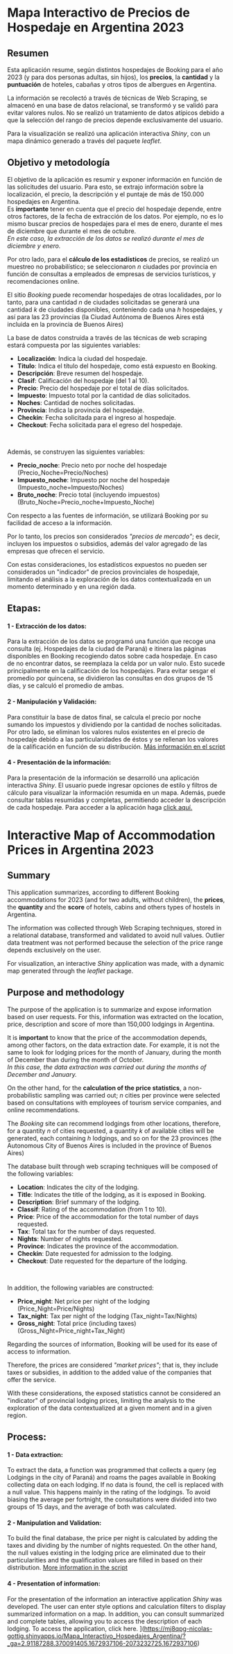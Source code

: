 # Mapa Interactivo de Precios de Hospedaje en Argentina 2023

## Resumen
Esta aplicación resume, según distintos hospedajes de Booking para el año 2023 (y para dos personas adultas, sin hijos), los **precios**, la **cantidad** y la **puntuación** de hoteles, cabañas y otros tipos de albergues en Argentina.

La información se recolectó a través de técnicas de Web Scraping, se almacenó en una base de datos relacional, se transformó y se validó para evitar valores nulos. No se realizó un tratamiento de datos atípicos debido a que la selección del rango de precios depende exclusivamente del usuario. 

Para la visualización se realizó una aplicación interactiva *Shiny*, con un mapa dinámico generado a través del paquete *leaflet*.
<br>

## Objetivo y metodología
El objetivo de la aplicación es resumir y exponer información en función de las solicitudes del usuario.
Para esto, se extrajo información sobre la localización, el precio, la descripción y el puntaje de más de 150.000 hospedajes en Argentina.<br>
Es **importante** tener en cuenta que el precio del hospedaje depende, entre otros factores, de la fecha de extracción de los datos. Por ejemplo, no es lo mismo buscar precios de hospedajes para el mes de enero, durante el mes de diciembre que durante el mes de octubre.  <br>
*En este caso, la extracción de los datos se realizó durante el mes de diciembre y enero.*<br>

Por otro lado, para el **cálculo de los estadísticos** de precios, se realizó un muestreo no probabilístico; se seleccionaron $n$ ciudades por provincia en función de consultas a empleados de empresas de servicios turísticos, y recomendaciones online.

El sitio *Booking* puede recomendar hospedajes de otras localidades, por lo tanto, para una cantidad $n$ de ciudades solicitadas se generará una cantidad $k$ de ciudades disponibles, conteniendo cada una $h$ hospedajes, y así para las 23 provincias (la Ciudad Autónoma de Buenos Aires está incluida en la provincia de Buenos Aires) <br>

La base de datos construida a través de las técnicas de web scraping estará compuesta por las siguientes variables:  <br>
+ **Localización**: Indica la ciudad del hospedaje.<br>
+ **Titulo**: Indica el título del hospedaje, como está expuesto en Booking.<br>
+ **Descripción**: Breve resumen del hospedaje.<br>
+ **Clasif**: Calificación del hospedaje (del 1 al 10).<br>
+ **Precio**: Precio del hospedaje por el total de días solicitados.<br>
+ **Impuesto**: Impuesto total por la cantidad de días solicitados.<br>   
+ **Noches**: Cantidad de noches solicitadas. <br>
+ **Provincia**: Indica la provincia del hospedaje.<br>
+ **Checkin**: Fecha solicitada para el ingreso al hospedaje.<br>
+ **Checkout**: Fecha solicitada para el egreso del hospedaje.<br>
<br>

Además, se construyen las siguientes variables:  <br>
+ **Precio_noche**: Precio neto por noche del hospedaje (Precio_Noche=Precio/Noches)  <br>
+ **Impuesto_noche**: Impuesto por noche del hospedaje (Impuesto_noche=Impuesto/Noches)<br>  
+ **Bruto_noche**: Precio total (incluyendo impuestos) (Bruto_Noche=Precio_noche+Impuesto_Noche)<br>

Con respecto a las fuentes de información, se utilizará Booking por su facilidad de acceso a la información.<br>

Por lo tanto, los precios son considerados *"precios de mercado"*; es decir, incluyen los impuestos o subsidios, además del valor agregado de las empresas que ofrecen el servicio.<br>

Con estas consideraciones, los estadísticos expuestos no pueden ser considerados un "indicador" de precios provinciales de hospedaje, limitando el análisis a la exploración de los datos contextualizada en un momento determinado y en una región dada.<br>

## Etapas:

#### 1 - Extracción de los datos:
Para la extracción de los datos se programó una función que recoge una consulta (ej. Hospedajes de la ciudad de Paraná) e itinera las páginas disponibles en Booking recogiendo datos sobre cada hospedaje.
En caso de no encontrar datos, se reemplaza la celda por un valor nulo. Esto sucede principalmente en la calificación de los hospedajes.
Para evitar sesgar el promedio por quincena, se dividieron las consultas en dos grupos de 15 días, y se calculó el promedio de ambas.<br>

#### 2 - Manipulación y Validación:
Para constituir la base de datos final, se calcula el precio por noche sumando los impuestos y dividiendo por la cantidad de noches solicitadas. 
Por otro lado, se eliminan los valores nulos existentes en el precio de hospedaje debido a las particularidades de éstos y se rellenan los valores de la calificación en función de su distribución. [Más información en el script](https://github.com/NicoGottig/myvdd2022_tf_gottig/blob/main/Scripts/02_tfi_manipulacion-validacion.R)<br>

#### 4 - Presentación de la información:
Para la presentación de la información se desarrolló una aplicación interactiva *Shiny*. El usuario puede ingresar opciones de estilo y filtros de cálculo para visualizar la información resumida en un mapa. Además, puede consultar tablas resumidas y completas, permitiendo acceder la descripción de cada hospedaje. Para acceder a la aplicación haga [click aquí. ](https://mj8qpg-nicolas-gottig.shinyapps.io/Mapa_Interactivo_Hospedajes_Argentina/?_ga=2.91187288.370091405.1672937106-2073232725.1672937106)<br>

# Interactive Map of Accommodation Prices in Argentina 2023

## Summary
This application summarizes, according to different Booking accommodations for 2023 (and for two adults, without children), the **prices**, the **quantity** and the **score** of hotels, cabins and others types of hostels in Argentina.

The information was collected through Web Scraping techniques, stored in a relational database, transformed and validated to avoid null values. Outlier data treatment was not performed because the selection of the price range depends exclusively on the user.

For visualization, an interactive *Shiny* application was made, with a dynamic map generated through the *leaflet* package.

## Purpose and methodology
The purpose of the application is to summarize and expose information based on user requests.
For this, information was extracted on the location, price, description and score of more than 150,000 lodgings in Argentina.<br>

It is **important** to know that the price of the accommodation depends, among other factors, on the data extraction date. For example, it is not the same to look for lodging prices for the month of January, during the month of December than during the month of October. <br>
*In this case, the data extraction was carried out during the months of December and January.*<br>

On the other hand, for the **calculation of the price statistics**, a non-probabilistic sampling was carried out; $n$ cities per province were selected based on consultations with employees of tourism service companies, and online recommendations.

The *Booking* site can recommend lodgings from other locations, therefore, for a quantity $n$ of cities requested, a quantity $k$ of available cities will be generated, each containing $h$ lodgings, and so on for the 23 provinces (the Autonomous City of Buenos Aires is included in the province of Buenos Aires) <br>

The database built through web scraping techniques will be composed of the following variables: <br>
+ **Location**: Indicates the city of the lodging.<br>
+ **Title**: Indicates the title of the lodging, as it is exposed in Booking.<br>
+ **Description**: Brief summary of the lodging.<br>
+ **Classif**: Rating of the accommodation (from 1 to 10).<br>
+ **Price**: Price of the accommodation for the total number of days requested.<br>
+ **Tax**: Total tax for the number of days requested.<br>
+ **Nights**: Number of nights requested. <br>
+ **Province**: Indicates the province of the accommodation.<br>
+ **Checkin**: Date requested for admission to the lodging.<br>
+ **Checkout**: Date requested for the departure of the lodging.<br>
<br>

In addition, the following variables are constructed: <br>
+ **Price_night**: Net price per night of the lodging (Price_Night=Price/Nights) <br>
+ **Tax_night**: Tax per night of the lodging (Tax_night=Tax/Nights)<br>
+ **Gross_night**: Total price (including taxes) (Gross_Night=Price_night+Tax_Night)<br>

Regarding the sources of information, Booking will be used for its ease of access to information.<br>

Therefore, the prices are considered *"market prices"*; that is, they include taxes or subsidies, in addition to the added value of the companies that offer the service.<br>

With these considerations, the exposed statistics cannot be considered an "indicator" of provincial lodging prices, limiting the analysis to the exploration of the data contextualized at a given moment and in a given region.<br>

## Process:

#### 1 - Data extraction:
To extract the data, a function was programmed that collects a query (eg Lodgings in the city of Paraná) and roams the pages available in Booking collecting data on each lodging.
If no data is found, the cell is replaced with a null value. This happens mainly in the rating of the lodgings.
To avoid biasing the average per fortnight, the consultations were divided into two groups of 15 days, and the average of both was calculated.<br>

#### 2 - Manipulation and Validation:
To build the final database, the price per night is calculated by adding the taxes and dividing by the number of nights requested.
On the other hand, the null values ​​existing in the lodging price are eliminated due to their particularities and the qualification values ​​are filled in based on their distribution. [More information in the script](https://github.com/NicoGottig/myvdd2022_tf_gottig/blob/main/Scripts/02_tfi_manipulacion-validacion.R)<br>

#### 4 - Presentation of information:
For the presentation of the information an interactive application *Shiny* was developed. The user can enter style options and calculation filters to display summarized information on a map. In addition, you can consult summarized and complete tables, allowing you to access the description of each lodging. To access the application, click here. ](https://mj8qpg-nicolas-gottig.shinyapps.io/Mapa_Interactivo_Hospedajes_Argentina/?_ga=2.91187288.370091405.1672937106-2073232725.1672937106)<br>

<br>
